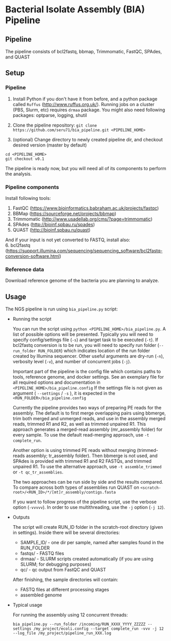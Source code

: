 
# Bacterial Isolate Assembly (BIA) Pipeline 



## Pipeline

The pipeline consists of bcl2fastq, bbmap, Trimmomatic, FastQC, SPAdes, and QUAST



## Setup

### Pipeline

1. Install Python if you don't have it from before, and a python package called `Ruffus` (http://www.ruffus.org.uk/). 
Running jobs on a cluster (PBS, Slurm, etc) requires `drmaa` package. 
You might also need following packages: optparse, logging, shutil

2. Clone the pipeline repository:
`git clone https://github.com/seru71/bia_pipeline.git <PIPELINE_HOME>`

3. (optional) Change directory to newly created pipeline dir, and checkout desired version (master by default)
```
cd <PIPELINE_HOME>
git checkout v0.1
```

The pipeline is ready now, but you will need all of its components to perform the analysis.

### Pipeline components

Install following tools:
1. FastQC (https://www.bioinformatics.babraham.ac.uk/projects/fastqc)
2. BBMap (https://sourceforge.net/projects/bbmap)
2. Trimmomatic (http://www.usadellab.org/cms/?page=trimmomatic)
3. SPAdes (http://bioinf.spbau.ru/spades)
4. QUAST (http://bioinf.spbau.ru/quast)

And if your input is not yet converted to FASTQ, install also:  
6. bcl2fastq (https://support.illumina.com/sequencing/sequencing_software/bcl2fastq-conversion-software.html)


### Reference data

Download reference genome of the bacteria you are planning to analyze.

## Usage

The NGS pipeline is run using `bia_pipeline.py` script:

* Running the script

    You can run the script using `python <PIPELINE_HOME>/bia_pipeline.py`.
    A list of possible options will be presented. 
    Typically you will need to specify config/settings file (`-s`) and target task to be executed (`-t`). 
    If bcl2fastq conversion is to be run, you will need to specify run folder (`--run_folder RUN_FOLDER`) which indicates location of the run folder created by Illumina sequencer.
    Other useful arguments are dry-run (`-n`), verbosity level (`-v`), and number of concurrent jobs (`-j`).
    
    Important part of the pipeline is the config file which contains paths to tools, reference genome, and docker settings.
    See an exemplary file for all required options and documentation in `<PIPELINE_HOME>/bia_pipeline.config`
    If the settings file is not given as argument ( `--settings` / `-s` ), it is expected in the `<RUN_FOLDER>/bia_pipeline.config`
  
    Currently the pipeline provides two ways of preparing PE reads for the assembly.
    The default is to first merge overlapping pairs using bbmerge, trim both merged and unmerged reads, and use in the assembly merged reads, trimmed R1 and R2, as well as trimmed unpaired R1.
    This approach generates a merged-read assembly (mr_assembly folder) for every sample.
    To use the default read-merging approach, use `-t complete_run`.
    
    Another option is using trimmed PE reads without merging (trimmed-reads assembly; tr_assembly folder).
    Then bbmerge is not used, and SPAdes is provided with trimmed R1 and R2 FASTQs, and trimmed unpaired R1.
    To use the alternative approach, use `-t assemble_trimmed` or `-t qc_tr_assemblies`.
    
    The two approaches can be run side by side and the results compared.
    To compare across both types of assemblies run QUAST on `<scratch-root>/<RUN_ID>/*/[mt]r_assembly/contigs.fasta`
  
    If you want to follow progress of the pipeline script, use the verbose option (`-vvvvv`).
    In order to use multithreading, use the `-j` option (`-j 12`).

* Outputs

    The script will create RUN_ID folder in the scratch-root directory (given in settings). 
    Inside there will be several directories: 
    - SAMPLE_ID/ - one dir per sample, named after samples found in the RUN_FOLDER 
    - fastqs/    - FASTQ files
    - drmaa/     - SLURM scripts created automatically (if you are using SLURM; for debugging purposes)
    - qc/        - qc output from FastQC and QUAST

    After finishing, the sample directories will contain:
    - FASTQ files at different processing stages
    - assembled genome
    

* Typical usage

    For running the assembly using 12 concurrent threads:

	`bia_pipeline.py --run_folder /incoming/RUN_XXXX_YYYY_ZZZZZ --settings /my_project/ecoli.config --target complete_run -vvv -j 12 --log_file /my_project/pipeline_run_XXX.log`






